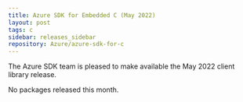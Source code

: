 ```yaml
---
title: Azure SDK for Embedded C (May 2022)
layout: post
tags: c
sidebar: releases_sidebar
repository: Azure/azure-sdk-for-c
---
```


The Azure SDK team is pleased to make available the May 2022 client library release.

No packages released this month.